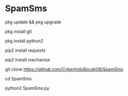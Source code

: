 # SpamSms

pkg update && pkg upgrade

pkg install git

pkg install python2

pip2 install requests

pip2 install mechanize

git clone https://github.com/CyberIndoBocah08/SpamSms

cd SpamSms

python2 SpamSms.py
